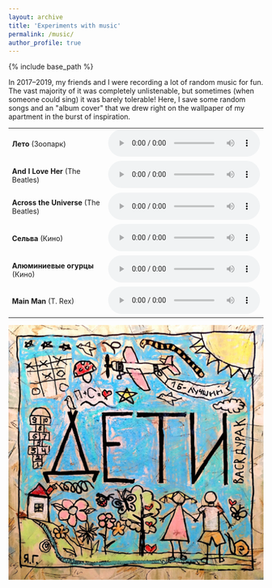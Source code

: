 ```yaml
---
layout: archive
title: 'Experiments with music'
permalink: /music/
author_profile: true
---
```


{% include base_path %}

In 2017–2019, my friends and I were recording a lot of random music for fun. The vast majority of it was completely
unlistenable, but sometimes (when someone could sing) it was barely tolerable! Here, I save some random songs and an "album cover"
that we drew right on the wallpaper of my apartment in the burst of inspiration.

<table border="0" cellspacing="0" cellpadding="0" style="border: none; font-size: 100%">
<tbody>

<tr  style="border: none">
<td  style="border: none"><b>Лето</b> (Зоопарк)</td>
<td  style="border: none">
<audio controls>
  <source src="/music/leto.mp3" type="audio/mpeg">
Your browser does not support the audio element.
</audio>
</td>
</tr>

<tr  style="border: none">
<td  style="border: none"><b>And I Love Her</b> (The Beatles)</td>
<td  style="border: none">
<audio controls>
  <source src="/music/and_i_love_her.mp3" type="audio/mpeg">
Your browser does not support the audio element.
</audio>
</td>
</tr>

<tr style="border: none">
<td style="border: none"><b>Across the Universe</b> (The Beatles)</td>
<td style="border: none">
<audio controls>
  <source src="/music/across_the_universe.mp3" type="audio/mpeg">
Your browser does not support the audio element.
</audio>
</td>
</tr>

<tr style="border: none">
<td style="border: none"><b>Сельва</b> (Кино)</td>
<td style="border: none">
<audio controls>
  <source src="/music/selva.mp3" type="audio/mpeg">
Your browser does not support the audio element.
</audio>
</td>
</tr>

<tr style="border: none">
<td style="border: none"><b>Алюминиевые огурцы</b> (Кино)</td>
<td style="border: none">
<audio controls>
  <source src="/music/alumynievye_ogurci.mp3" type="audio/mpeg">
Your browser does not support the audio element.
</audio>
</td>
</tr>

<tr style="border: none">
<td style="border: none"><b>Main Man</b> (T. Rex)</td>
<td style="border: none">
<audio controls>
  <source src="/music/alumynievye_ogurci.mp3" type="audio/mpeg">
Your browser does not support the audio element.
</audio>
</td>
</tr>

</tbody>
</table>

<img src="/images/album_cover.jpg">

